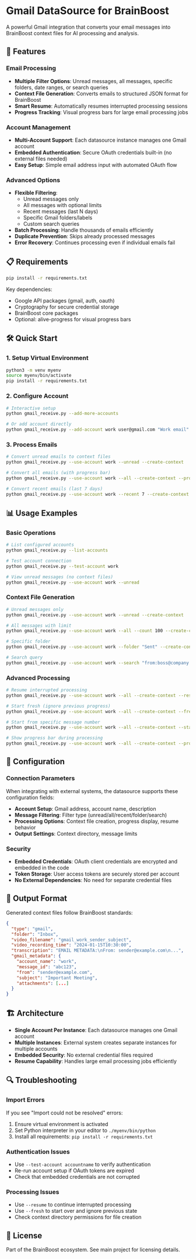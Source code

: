 # Gmail DataSource for BrainBoost

A powerful Gmail integration that converts your email messages into BrainBoost context files for AI processing and analysis.

## 🚀 Features

### Email Processing
- **Multiple Filter Options**: Unread messages, all messages, specific folders, date ranges, or search queries
- **Context File Generation**: Converts emails to structured JSON format for BrainBoost
- **Smart Resume**: Automatically resumes interrupted processing sessions
- **Progress Tracking**: Visual progress bars for large email processing jobs

### Account Management
- **Multi-Account Support**: Each datasource instance manages one Gmail account
- **Embedded Authentication**: Secure OAuth credentials built-in (no external files needed)
- **Easy Setup**: Simple email address input with automated OAuth flow

### Advanced Options
- **Flexible Filtering**: 
  - Unread messages only
  - All messages with optional limits
  - Recent messages (last N days)
  - Specific Gmail folders/labels
  - Custom search queries
- **Batch Processing**: Handle thousands of emails efficiently
- **Duplicate Prevention**: Skips already processed messages
- **Error Recovery**: Continues processing even if individual emails fail

## 📋 Requirements

```bash
pip install -r requirements.txt
```

Key dependencies:
- Google API packages (gmail, auth, oauth)
- Cryptography for secure credential storage
- BrainBoost core packages
- Optional: alive-progress for visual progress bars

## 🛠️ Quick Start

### 1. Setup Virtual Environment
```bash
python3 -m venv myenv
source myenv/bin/activate
pip install -r requirements.txt
```

### 2. Configure Account
```bash
# Interactive setup
python gmail_receive.py --add-more-accounts

# Or add account directly
python gmail_receive.py --add-account work user@gmail.com "Work email"
```

### 3. Process Emails
```bash
# Convert unread emails to context files
python gmail_receive.py --use-account work --unread --create-context

# Convert all emails (with progress bar)
python gmail_receive.py --use-account work --all --create-context --progress

# Convert recent emails (last 7 days)
python gmail_receive.py --use-account work --recent 7 --create-context
```

## 📊 Usage Examples

### Basic Operations
```bash
# List configured accounts
python gmail_receive.py --list-accounts

# Test account connection
python gmail_receive.py --test-account work

# View unread messages (no context files)
python gmail_receive.py --use-account work --unread
```

### Context File Generation
```bash
# Unread messages only
python gmail_receive.py --use-account work --unread --create-context

# All messages with limit
python gmail_receive.py --use-account work --all --count 100 --create-context

# Specific folder
python gmail_receive.py --use-account work --folder "Sent" --create-context

# Search query
python gmail_receive.py --use-account work --search "from:boss@company.com" --create-context
```

### Advanced Processing
```bash
# Resume interrupted processing
python gmail_receive.py --use-account work --all --create-context --resume

# Start fresh (ignore previous progress)
python gmail_receive.py --use-account work --all --create-context --fresh

# Start from specific message number
python gmail_receive.py --use-account work --all --create-context --start-from=500

# Show progress bar during processing
python gmail_receive.py --use-account work --all --create-context --progress
```

## 🔧 Configuration

### Connection Parameters

When integrating with external systems, the datasource supports these configuration fields:

- **Account Setup**: Gmail address, account name, description
- **Message Filtering**: Filter type (unread/all/recent/folder/search)
- **Processing Options**: Context file creation, progress display, resume behavior
- **Output Settings**: Context directory, message limits

### Security

- **Embedded Credentials**: OAuth client credentials are encrypted and embedded in the code
- **Token Storage**: User access tokens are securely stored per account
- **No External Dependencies**: No need for separate credential files

## 📁 Output Format

Generated context files follow BrainBoost standards:

```json
{
  "type": "gmail",
  "folder": "Inbox",
  "video_filename": "gmail_work_sender_subject",
  "video_recording_time": "2024-01-15T10:30:00",
  "transcription": "EMAIL METADATA:\nFrom: sender@example.com\n...",
  "gmail_metadata": {
    "account_name": "work",
    "message_id": "abc123",
    "from": "sender@example.com",
    "subject": "Important Meeting",
    "attachments": [...]
  }
}
```

## 🏗️ Architecture

- **Single Account Per Instance**: Each datasource manages one Gmail account
- **Multiple Instances**: External system creates separate instances for multiple accounts
- **Embedded Security**: No external credential files required
- **Resume Capability**: Handles large email processing jobs efficiently

## 🔍 Troubleshooting

### Import Errors
If you see "Import could not be resolved" errors:
1. Ensure virtual environment is activated
2. Set Python interpreter in your editor to `./myenv/bin/python`
3. Install all requirements: `pip install -r requirements.txt`

### Authentication Issues
- Use `--test-account accountname` to verify authentication
- Re-run account setup if OAuth tokens are expired
- Check that embedded credentials are not corrupted

### Processing Issues
- Use `--resume` to continue interrupted processing
- Use `--fresh` to start over and ignore previous state
- Check context directory permissions for file creation

## 📄 License

Part of the BrainBoost ecosystem. See main project for licensing details. 